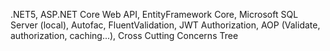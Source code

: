 .NET5,
ASP.NET Core Web API,
EntityFramework Core,
Microsoft SQL Server (local),
Autofac,
FluentValidation,
JWT Authorization,
AOP (Validate, authorization, caching...),
Cross Cutting Concerns Tree
